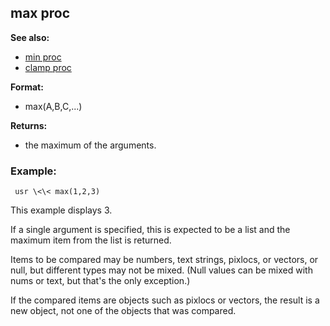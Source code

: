 ## max proc
**See also:**
*   [min proc](/proc/min)
*   [clamp proc](/proc/clamp)
<!-- -->
**Format:**
*   max(A,B,C,\...)
<!-- -->
**Returns:**
*   the maximum of the arguments.
### Example:

```
 usr \<\< max(1,2,3) 
```
 

This example displays
3. 

If a single argument is specified, this is expected to be a
list and the maximum item from the list is returned. 

Items to
be compared may be numbers, text strings, pixlocs, or vectors, or null,
but different types may not be mixed. (Null values can be mixed with
nums or text, but that\'s the only exception.) 

If the compared
items are objects such as pixlocs or vectors, the result is a new
object, not one of the objects that was compared.